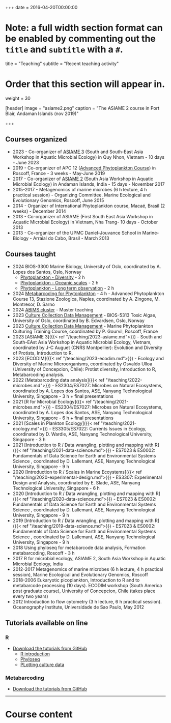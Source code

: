 +++
date = 2016-04-20T00:00:00

# Note: a full width section format can be enabled by commenting out the `title` and `subtitle` with a `#`.
title = "Teaching"
subtitle = "Recent teaching activity"

# Order that this section will appear in.
weight = 30

[header]
image = "asiame2.png"
caption = "The ASIAME 2 course in Port Blair, Andaman Islands (nov 2019)"

+++

## Courses organized

* 2023 - Co-organizer of [ASIAME 3](https://sites.google.com/view/asiame3) (South and South-East Asia Workshop in Aquatic Microbial Ecology) in Quy Nhon, Vietnam - 10 days - June 2023
* 2019 - Co-organizer of APC 12 ([Advanced Phytoplankton Course](https://sites.google.com/view/apc12/home)) in Roscoff, France - 3 weeks - May-June 2019
* 2017 - Co-organizer of [ASIAME 2](https://sites.google.com/view/asiame2) (South Asia Workshop in Aquatic Microbial Ecology) in Andaman Islands, India - 15 days - November 2017
* 2015-2017 - Metagenomics of marine microbes (6 h lecture, 4 h practical session) - Organizing Committee.  Marine Ecological and Evolutionary Genomics, Roscoff, June 2015
* 2014 - Organizer of International Phytoplankton course, Macaé, Brasil (2 weeks) -  December 2014
* 2013 - Co-organizer of ASIAME (First South East Asia Workshop in Aquatic Microbial Ecology) in Vietnam, Nha Trang- 10 days - October 2013
* 2013 - Co-organizer of the UPMC Daniel-Jouvance School in Marine-Biology - Arraial do Cabo, Brasil -  March 2013

## Courses taught
* 2024 BIOS-3300 Marine Biology, University of Oslo, coordinated by A. Lopes dos Santos, Oslo, Norway
  * [Phytoplankton - Diversity](https://daniel-vaulot.fr/files/courses/2024-uio-bios3300/marine-bio-03-phytopk-diversity.pdf) - 2 h
  * [Phytoplankton - Oceanic scales](https://daniel-vaulot.fr/files/courses/2024-uio-bios3300/marine-bio-05-phytopk-scales.pdf) - 2 h
  * [Phytoplankton - Long term observation](https://daniel-vaulot.fr/files/courses/2024-uio-bios3300/marine-bio-06-phytopk-time-series.pdf) - 2 h
* 2024 [Metabarcoding for Phytoplankton](https://daniel-vaulot.fr/files/courses/2024-apc-naples/metabarcoding.pdf) - 4 h - Advanced Phytoplankton Course 13, Stazione Zoologica, Naples, coordinated by A. Zingone, M. Montresor, D. Sarno
* 2024 [ABIMS cluster](https://daniel-vaulot.fr/html/course-uio-server-2024/server-intro.html) - Master teaching
* 2023 [Culture Collection Data Management](https://daniel-vaulot.fr/html/course-uio-cultures-2023/rcc-data-management.html) - BIOS-5313 Toxic Algae, University of Oslo, coordinated by B. Edvardsen, Oslo, Norway
* 2023 [Culture Collection Data Management](https://daniel-vaulot.fr/html/course-cultures-2023/rcc-data-management.html) - Marine Phytoplankton Culturing Training Course, coordinated by P. Gourvil, Roscoff, France
* 2023 [ASIAME 3]({{< ref "/teaching/2023-asiame.md">}}) - South and South-EAst Asia Workshop in Aquatic Microbial Ecology, Vietnam, coordinated by J-C Auguet (CNRS Montpellier): Evolution and Diversity of Protists, Introduction to R.
* 2023 [ECODIM]({{< ref "/teaching/2023-ecodim.md">}}) - Ecology and Diversity of Marine Microorganisms, coordinated by Osvaldo Ulloa (University of Concepcion, Chile): Protist diversity, Introduction to R, Metabarcoding analysis.
* 2022 [Metabarcoding data analysis]({{< ref "/teaching/2022-microbes.md">}}) - ES2304/ES7027: Microbes on Natural Ecosystems, coordinated by A. Lopes dos Santos, ASE, Nanyang Technological University, Singapore - 3 h + final presentations
* 2021 [R for Microbial Ecology]({{< ref "/teaching/2021-microbes.md">}}) - ES2304/ES7027: Microbes on Natural Ecosystems, coordinated by A. Lopes dos Santos, ASE, Nanyang Technological University, Singapore - 6 h + final presentations
* 2021 [Scales in Plankton Ecology]({{< ref "/teaching/2021-ecology.md">}}) - ES3305/ES7022: Currents Issues in Ecology, coordinated by D. Wardle, ASE, Nanyang Technological University, Singapore - 3 h
* 2021 [Introduction to R / Data wrangling, plotting and mapping with R]({{< ref "/teaching/2021-data-science.md">}}) - ES7023 & ES0002: Fundamentals of Data Science for Earth and Environmental Systems Science , coordinated by D. Lallemant, ASE, Nanyang Technological University, Singapore - 9 h
* 2020 [Introduction to R / Scales in Marine Ecoystems]({{< ref "/teaching/2020-experimental-design.md">}}) - ES3307: Experimental Design and Analysis, coordinated by E. Slade, ASE, Nanyang Technological University, Singapore - 6 h
* 2020 [Introduction to R / Data wrangling, plotting and mapping with R]({{< ref "/teaching/2020-data-science.md">}}) - ES7023 & ES0002: Fundamentals of Data Science for Earth and Environmental Systems Science , coordinated by D. Lallemant, ASE, Nanyang Technological University, Singapore - 9 h
* 2019 [Introduction to R / Data wrangling, plotting and mapping with R]({{< ref "/teaching/2019-data-science.md">}}) - ES7023 & ES0002: Fundamentals of Data Science for Earth and Environmental Systems Science , coordinated by D. Lallemant, ASE, Nanyang Technological University, Singapore - 9 h
* 2018  Using phyloseq for metabarcode data analysis, Formation metabarcoding, Roscoff - 3 h
* 2017  R for microbial ecology, ASIAME 2, South Asia Workshop in Aquatic Microbial Ecology, India
* 2012-2017  Metagenomics of marine microbes (6 h lecture, 4 h practical session), Marine Ecological and Evolutionary Genomics, Roscoff
* 2018-2006   Eukaryotic picoplankton, Introduction to R and to metabarcode processing (10 days). ECODIM workshop (South America post graduate course), University of Concepcion, Chile (takes place every two years)
* 2012  Introduction to flow cytometry (3 h lecture, 6 h practical session). Oceanography Institute, Universidade de Sao Paulo, May 2012

## Tutorials available on line

### R
* [Download the tutorials from GitHub](https://github.com/vaulot/R_tutorials)
    * [R introduction](https://vaulot.github.io/tutorials/R_introduction_tutorial.html)
    * [Phyloseq](https://vaulot.github.io/tutorials/Phyloseq_tutorial.html)
    * [PLotting culture data](https://vaulot.github.io/tutorials/R_tutorial_cultures.html)

### Metabarcoding
* [Download the tutorials from GitHub](https://github.com/vaulot/metabarcodes_tutorials)

---

# Course content
